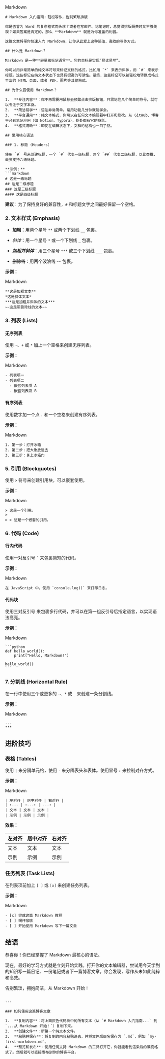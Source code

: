 Markdown

````
# Markdown 入门指南：轻松写作，告别繁琐排版

你是否曾为 Word 的复杂格式而头疼？或者在写邮件、记笔记时，总觉得排版既费时又不够美观？如果答案是肯定的，那么 **Markdown** 就是为你准备的利器。

这篇文章将带你快速入门 Markdown，让你从此爱上这种简洁、高效的写作方式。

## 什么是 Markdown？

Markdown 是一种**轻量级标记语言**。它的目标是实现“易读易写”。

你可以用非常简单的纯文本符号来标记文档的格式，比如用 `*` 来表示斜体，用 `#` 来表示标题。这些标记在纯文本状态下也具有很高的可读性。最终，这些标记可以被轻松地转换成格式丰富的 HTML 页面，或者 PDF、图片等其他格式。

## 为什么要使用 Markdown？

1.  **专注内容**：你不再需要用鼠标去频繁点击排版按钮，只需记住几个简单的符号，就可以专注于文字本身。
2.  **简洁易学**：语法非常简单，常用功能几分钟就能学会。
3.  **平台通用**：纯文本格式，你可以在任何文本编辑器中打开和修改。从 GitHub、博客平台到笔记应用（如 Notion、Typora），处处都有它的身影。
4.  **格式清晰**：即使在编辑状态下，文档的结构也一目了然。

## 常用核心语法

### 1. 标题 (Headers)

使用 `#` 号来创建标题，一个 `#` 代表一级标题，两个 `##` 代表二级标题，以此类推，最多支持六级标题。

**示例：**
```markdown
# 这是一级标题
## 这是二级标题
### 这是三级标题
#### 这是四级标题
````

**建议**：为了保持良好的兼容性，`#` 和标题文字之间最好保留一个空格。

### 2. 文本样式 (Emphasis)

- **加粗**：用两个星号 `**` 或两个下划线 `__` 包裹。
    
- _斜体_：用一个星号 `*` 或一个下划线 `_` 包裹。
    
- **_加粗并斜体_**：用三个星号 `***` 或三个下划线 `___` 包裹。
    
- ~~删除线~~：用两个波浪线 `~~` 包裹。
    

**示例：**

Markdown

```
**这是加粗文本**
*这是斜体文本*
***这是加粗并斜体的文本***
~~这是带删除线的文本~~
```

### 3. 列表 (Lists)

#### 无序列表

使用 `-`、`+` 或 `*` 加上一个空格来创建无序列表。

**示例：**

Markdown

```
- 列表项一
- 列表项二
  - 嵌套列表项 A
  - 嵌套列表项 B
```

#### 有序列表

使用数字加一个点 `.` 和一个空格来创建有序列表。

**示例：**

Markdown

```
1. 第一步：打开冰箱
2. 第二步：把大象放进去
3. 第三步：关上冰箱门
```


### 5. 引用 (Blockquotes)

使用 `>` 符号来创建引用块，可以嵌套使用。

**示例：**

Markdown

```
> 这是一个引用。
>
> > 这是一个嵌套的引用。
```

### 6. 代码 (Code)

#### 行内代码

使用一对反引号 `` ` `` 来包裹简短的代码。

**示例：**

Markdown

```
在 JavaScript 中，使用 `console.log()` 来打印日志。
```

#### 代码块

使用三对反引号 来包裹多行代码，并可以在第一组反引号后指定语言，以实现语法高亮。

**示例：**

Markdown

````
```python
def hello_world():
    print("Hello, Markdown!")

hello_world()
```
````

### 7. 分割线 (Horizontal Rule)

在一行中使用三个或更多的 `-`、`*` 或 `_` 来创建一条分割线。

**示例：**

Markdown

```
---
***
```

## 进阶技巧

### 表格 (Tables)

使用 `|` 来分隔单元格，使用 `-` 来分隔表头和表体。使用冒号 `:` 来控制对齐方式。

**示例：**

Markdown

```
| 左对齐 | 居中对齐 | 右对齐 |
| :--- | :---: | ---: |
| 文本 | 文本 | 文本 |
| 示例 | 示例 | 示例 |
```

**效果：**

|左对齐|居中对齐|右对齐|
|---|---|---|
|文本|文本|文本|
|示例|示例|示例|

### 任务列表 (Task Lists)

在列表项前加上 `[ ]` 或 `[x]` 来创建任务列表。

**示例：**

Markdown

```
- [x] 完成这篇 Markdown 教程
- [ ] 喝杯咖啡
- [ ] 开始使用 Markdown 写下一篇文章
```

## 结语

恭喜你！你已经掌握了 Markdown 最核心的语法。

现在，最好的学习方式就是立刻开始实践。打开你的文本编辑器，尝试用今天学到的知识写一篇日记、一份笔记或者下一篇博客文章。你会发现，写作从未如此纯粹和高效。

告别繁琐，拥抱简洁，从 Markdown 开始！

```

---

### 如何使用这篇博客文章

1.  **复制内容**：将上面灰色代码块中的所有文本（从 `# Markdown 入门指南...` 到 `...从 Markdown 开始！`）复制下来。
2.  **创建文件**：新建一个纯文本文件。
3.  **粘贴并保存**：将复制的内容粘贴进去，并将文件后缀名保存为 `.md`，例如 `my-first-markdown.md`。
4.  **预览和发布**：使用任何支持 Markdown 的工具打开它，你就能看到渲染后的漂亮格式了。然后就可以直接发布到你的博客平台。
```